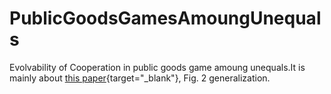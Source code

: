 # PublicGoodsGamesAmoungUnequals
Evolvability of Cooperation in public goods game amoung unequals.It is mainly about [this paper](https://www.nature.com/articles/s41586-019-1488-5 "Social dilemas amoung unequals"){target="\_blank"}, Fig. 2 generalization.
